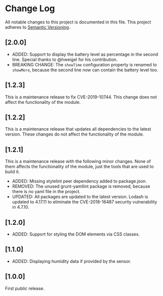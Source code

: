 # Change Log

All notable changes to this project is documented in this file.
This project adheres to [Semantic Versioning](http://semver.org/).

## [2.0.0]

- ADDED: Support to display the battery level as percentage in the second line. Special thanks to @hweigel for his contribution.
- BREAKING CHANGE: The `showTime` configuration property is renamed to `showMore`, because the second line now can contain the battery level too.

## [1.2.3]

This is a maintenance release to fix CVE-2019-10744. This change does not affect the functionality of the module.

## [1.2.2]

This is a maintenance release that updates all dependencies to the latest version. These changes do not affect the functionality of the module.

## [1.2.1]

This is a maintenance release with the following minor changes. None of them affects the functionality of the module, just the tools that are used to build it.
- ADDED: Missing stylelint peer dependency added to package.json.
- REMOVED: The unused grunt-yamllint package is removed, because there is no yaml file in the project.
- UPDATED: All packages are updated to the latest version. Lodash is updated to 4.17.11 to eliminate the CVE-2018-16487 security vulnerability in 4.7.10.

## [1.2.0]

- ADDED: Support for styling the DOM elements via CSS classes.

## [1.1.0]

- ADDED: Displaying humidity data if provided by the sensor.

## [1.0.0]

First public release.
